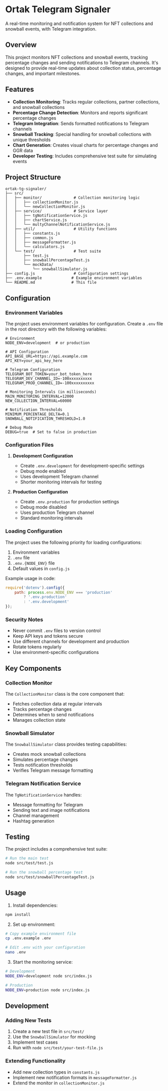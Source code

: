 # Ortak Telegram Signaler

A real-time monitoring and notification system for NFT collections and snowball events, with Telegram integration.

## Overview

This project monitors NFT collections and snowball events, tracking percentage changes and sending notifications to Telegram channels. It's designed to provide real-time updates about collection status, percentage changes, and important milestones.

## Features

- **Collection Monitoring**: Tracks regular collections, partner collections, and snowball collections
- **Percentage Change Detection**: Monitors and reports significant percentage changes
- **Telegram Integration**: Sends formatted notifications to Telegram channels
- **Snowball Tracking**: Special handling for snowball collections with unique thresholds
- **Chart Generation**: Creates visual charts for percentage changes and GGR data
- **Developer Testing**: Includes comprehensive test suite for simulating events

## Project Structure

```
ortak-tg-signaler/
├── src/
│   ├── monitor/              # Collection monitoring logic
│   │   ├── collectionMonitor.js
│   │   └── newCollectionMonitor.js
│   ├── service/              # Service layer
│   │   ├── tgNotificationService.js
│   │   ├── chartService.js
│   │   └── multyChannelNotificationService.js
│   ├── util/                 # Utility functions
│   │   ├── constants.js
│   │   ├── common.js
│   │   ├── messageFormatter.js
│   │   └── calculators.js
│   └── test/                 # Test suite
│       ├── test.js
│       ├── snowballPercentageTest.js
│       └── mockData/
│           └── snowballSimulator.js
├── config.js                 # Configuration settings
├── .env.example             # Example environment variables
└── README.md                # This file
```

## Configuration

### Environment Variables

The project uses environment variables for configuration. Create a `.env` file in the root directory with the following variables:

```env
# Environment
NODE_ENV=development  # or production

# API Configuration
API_BASE_URL=https://api.example.com
API_KEY=your_api_key_here

# Telegram Configuration
TELEGRAM_BOT_TOKEN=your_bot_token_here
TELEGRAM_DEV_CHANNEL_ID=-100xxxxxxxxxx
TELEGRAM_PROD_CHANNEL_ID=-100xxxxxxxxxx

# Monitoring Intervals (in milliseconds)
MAIN_MONITORING_INTERVAL=12000
NEW_COLLECTION_INTERVAL=60000

# Notification Thresholds
MINIMUM_PERCENTAGE_DELTA=0.1
SNOWBALL_NOTIFICATION_THRESHOLD=1.0

# Debug Mode
DEBUG=true  # Set to false in production
```

### Configuration Files

1. **Development Configuration**
    - Create `.env.development` for development-specific settings
    - Debug mode enabled
    - Uses development Telegram channel
    - Shorter monitoring intervals for testing

2. **Production Configuration**
    - Create `.env.production` for production settings
    - Debug mode disabled
    - Uses production Telegram channel
    - Standard monitoring intervals

### Loading Configuration

The project uses the following priority for loading configurations:
1. Environment variables
2. `.env` file
3. `.env.{NODE_ENV}` file
4. Default values in `config.js`

Example usage in code:
```javascript
require('dotenv').config({
    path: process.env.NODE_ENV === 'production' 
        ? '.env.production' 
        : '.env.development'
});
```

### Security Notes

- Never commit `.env` files to version control
- Keep API keys and tokens secure
- Use different channels for development and production
- Rotate tokens regularly
- Use environment-specific configurations

## Key Components

### Collection Monitor

The `CollectionMonitor` class is the core component that:
- Fetches collection data at regular intervals
- Tracks percentage changes
- Determines when to send notifications
- Manages collection state

### Snowball Simulator

The `SnowballSimulator` class provides testing capabilities:
- Creates mock snowball collections
- Simulates percentage changes
- Tests notification thresholds
- Verifies Telegram message formatting

### Telegram Notification Service

The `TgNotificationService` handles:
- Message formatting for Telegram
- Sending text and image notifications
- Channel management
- Hashtag generation

## Testing

The project includes a comprehensive test suite:

```bash
# Run the main test
node src/test/test.js

# Run the snowball percentage test
node src/test/snowballPercentageTest.js
```

## Usage

1. Install dependencies:
```bash
npm install
```

2. Set up environment:
```bash
# Copy example environment file
cp .env.example .env

# Edit .env with your configuration
nano .env
```

3. Start the monitoring service:
```bash
# Development
NODE_ENV=development node src/index.js

# Production
NODE_ENV=production node src/index.js
```

## Development

### Adding New Tests

1. Create a new test file in `src/test/`
2. Use the `SnowballSimulator` for mocking
3. Implement test cases
4. Run with `node src/test/your-test-file.js`

### Extending Functionality

- Add new collection types in `constants.js`
- Implement new notification formats in `messageFormatter.js`
- Extend the monitor in `collectionMonitor.js`
